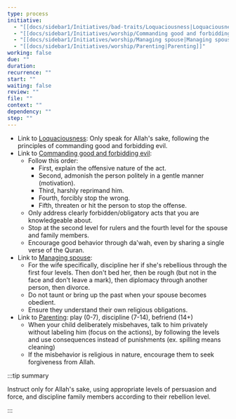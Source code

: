 ```yaml
---
type: process
initiative:
  - "[[docs/sidebar1/Initiatives/bad-traits/Loquaciousness|Loquaciousness]]"
  - "[[docs/sidebar1/Initiatives/worship/Commanding good and forbidding evil|Commanding good and forbidding evil]]"
  - "[[docs/sidebar1/Initiatives/worship/Managing spouse|Managing spouse]]"
  - "[[docs/sidebar1/Initiatives/worship/Parenting|Parenting]]"
working: false
due: ""
duration: 
recurrence: ""
start: ""
waiting: false
review: ""
file: ""
context: ""
dependency: ""
step: ""
---
```


* Link to [Loquaciousness](docs/sidebar1/Initiatives/bad-traits/Loquaciousness.md): Only speak for Allah's sake, following the principles of commanding good and forbidding evil.
* Link to [Commanding good and forbidding evil](docs/sidebar1/Initiatives/worship/Commanding%20good%20and%20forbidding%20evil.md):
	* Follow this order:
		* First, explain the offensive nature of the act.
		* Second, admonish the person politely in a gentle manner (motivation).
		* Third, harshly reprimand him.
		* Fourth, forcibly stop the wrong.
		* Fifth, threaten or hit the person to stop the offense.
	* Only address clearly forbidden/obligatory acts that you are knowledgeable about.
	* Stop at the second level for rulers and the fourth level for the spouse and family members.
	* Encourage good behavior through da'wah, even by sharing a single verse of the Quran.
* Link to [Managing spouse](docs/sidebar1/Initiatives/worship/Managing%20spouse.md):
	* For the wife specifically, discipline her if she's rebellious through the first four levels. Then don't bed her, then be rough (but not in the face and don't leave a mark), then diplomacy through another person, then divorce.
	* Do not taunt or bring up the past when your spouse becomes obedient.
	* Ensure they understand their own religious obligations.
* Link to [Parenting](docs/sidebar1/Initiatives/worship/Parenting.md): play (0-7), discipline (7-14), befriend (14+)
	* When your child deliberately misbehaves, talk to him privately without labeling him (focus on the actions), by following the levels and use consequences instead of punishments (ex. spilling means cleaning)
	* If the misbehavior is religious in nature, encourage them to seek forgiveness from Allah.

:::tip summary

Instruct only for Allah's sake, using appropriate levels of persuasion and force, and discipline family members according to their rebellion level.

:::

 
